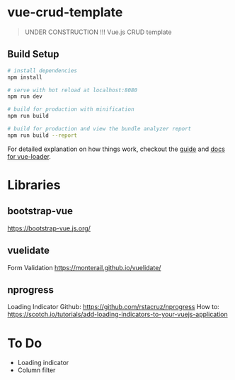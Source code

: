 # vue-crud-template

> UNDER CONSTRUCTION !!!
> Vue.js CRUD template

## Build Setup

``` bash
# install dependencies
npm install

# serve with hot reload at localhost:8080
npm run dev

# build for production with minification
npm run build

# build for production and view the bundle analyzer report
npm run build --report
```

For detailed explanation on how things work, checkout the [guide](http://vuejs-templates.github.io/webpack/) and [docs for vue-loader](http://vuejs.github.io/vue-loader).

# Libraries

## bootstrap-vue
https://bootstrap-vue.js.org/

## vuelidate
Form Validation
https://monterail.github.io/vuelidate/

## nprogress
Loading Indicator
Github: https://github.com/rstacruz/nprogress
How to: 
https://scotch.io/tutorials/add-loading-indicators-to-your-vuejs-application

# To Do
- Loading indicator
- Column filter
